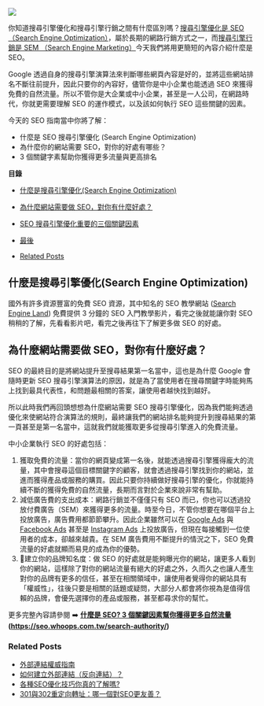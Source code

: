 
[![](https://seo.whoops.com.tw/wp-content/uploads/2018/10/search-authority.png)](https://seo.whoops.com.tw/search-authority/)

你知道搜尋引擎優化和搜尋引擎行銷之間有什麼區別嗎？[搜尋引擎優化是 SEO（Search Engine Optimization）](https://seo.whoops.com.tw/what-is-seo/)，屬於長期的網路行銷方式之一，而[搜尋引擎行銷是 SEM （Search Engine Marketing）](https://seo.whoops.com.tw/what-is-sem/)今天我們將用更簡短的內容介紹什麼是 SEO。

Google 透過自身的搜尋引擎演算法來判斷哪些網頁內容是好的，並將這些網站排名不斷往前提升，因此只要你的內容好，儘管你是中小企業也能透過 SEO 來獲得免費的自然流量。所以不管你是大企業或中小企業，甚至是一人公司，在網路時代，你就更需要理解 SEO 的運作模式，以及該如何執行 SEO 這些關鍵的因素。

今天的 SEO 指南當中你將了解：

-   什麼是 SEO 搜尋引擎優化 (Search Engine Optimization)
-   為什麼你的網站需要 SEO，對你的好處有哪些？
-   3 個關鍵字素幫助你獲得更多流量與更高排名

**目錄**

-   [什麼是搜尋引擎優化(Search Engine Optimization)](https://seo.whoops.com.tw/search-authority/#Search_Engine_Optimization)
-   [為什麼網站需要做 SEO，對你有什麼好處？](https://seo.whoops.com.tw/search-authority/#_SEO)
-   [SEO 搜尋引擎優化重要的三個關鍵因素](https://seo.whoops.com.tw/search-authority/#SEO)
-   [最後](https://seo.whoops.com.tw/search-authority/#i)

-   [Related Posts](https://seo.whoops.com.tw/search-authority/#Related_Posts)

## **什麼是搜尋引擎優化(Search Engine Optimization)**

國外有許多資源豐富的免費 SEO 資源，其中知名的 SEO 教學網站 ([Search Engine Land](https://searchengineland.com/library/channel/seo)) 免費提供 3 分鐘的 SEO 入門教學影片，看完之後就能讓你對 SEO 稍稍的了解，先看看影片吧，看完之後再往下了解更多做 SEO 的好處。

## **為什麼網站需要做 SEO，對你有什麼好處？**

SEO 的最終目的是將網站提升至搜尋結果第一名當中，這也是為什麼 Google 會隨時更新 SEO 搜尋引擎演算法的原因，就是為了當使用者在搜尋關鍵字時能夠馬上找到最具代表性，和問題最相關的答案，讓使用者越快找到越好。

所以此時我們再回頭想想為什麼網站需要 SEO 搜尋引擎優化，因為我們能夠透過優化來使網站符合演算法的規則，最終讓我們的網站排名能夠提升到搜尋結果的第一頁甚至是第一名當中，這就我們就能獲取更多從搜尋引擎進入的免費流量。

中小企業執行 SEO 的好處包括：

1.  獲取免費的流量：當你的網頁變成第一名後，就能透過搜尋引擎獲得龐大的流量，其中會搜尋這個目標關鍵字的顧客，就會透過搜尋引擎找到你的網站，並進而獲得產品或服務的購買。因此只要你持續做好搜尋引擎的優化，你就能持續不斷的獲得免費的自然流量，長期而言對於企業來說非常有幫助。
2.  減低廣告費的支出成本：網路行銷並不僅僅只有 SEO 而已，你也可以透過投放付費廣告（SEM）來獲得更多的流量。時至今日，不管你想要在哪個平台上投放廣告，廣告費用都節節攀升。因此企業雖然可以在  [Google Ads](https://ads.google.com/)  與  [Facebook Ads](https://www.facebook.com/business/ads)  甚至是  [Instagram Ads](https://business.instagram.com/advertising/)  上投放廣告，但現在每接觸到一位使用者的成本，卻越來越貴。在 SEM 廣告費用不斷提升的情況之下，SEO 免費流量的好處就顯而易見的成為你的優勢。
3.  建立你的品牌知名度：做 SEO 的好處就是能夠曝光你的網站，讓更多人看到你的網站，這樣除了對你的網站流量有絕大的好處之外，久而久之也讓人產生對你的品牌有更多的信任，甚至在相關領域中，讓使用者覺得你的網站具有「權威性」，往後只要是相關的話題或疑問，大部分人都會將你視為是值得信賴的品牌，會優先選擇你的產品或服務，甚至都尋求你的幫忙。

更多完整內容請參閱 ➡️  **[什麼是 SEO? 3 個關鍵因素幫你獲得更多自然流量](https://seo.whoops.com.tw/search-authority/)  (https://seo.whoops.com.tw/search-authority/)**

### Related Posts

-   [外部連結權威指南](https://seo.whoops.com.tw/link-building/)
-   [如何建立外部連結（反向連結）？](https://seo.whoops.com.tw/how-to-create-an-external-link-reverse-link/)
-   [各種SEO優化技巧你真的了解嗎?](https://seo.whoops.com.tw/do-you-really-understand-the-various-seo-optimization-techniques/)
-   [301與302重定向轉址：哪一個對SEO更友善？](https://seo.whoops.com.tw/301-vs-302-redirects/)
